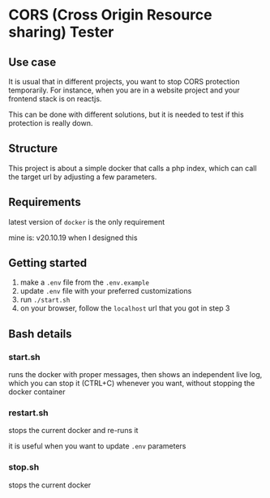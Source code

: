 # CORS (Cross Origin Resource sharing) Tester

## Use case
It is usual that in different projects, you want to stop CORS protection temporarily.
For instance, when you are in a website project and your frontend stack is on reactjs.

This can be done with different solutions, but it is needed to test if this protection is really down.

## Structure
This project is about a simple docker that calls a php index, which can call the target url by adjusting a few parameters.

## Requirements
latest version of `docker` is the only requirement

mine is: v20.10.19 when I designed this 

## Getting started
1. make a `.env` file from the `.env.example`
2. update `.env` file with your preferred customizations
3. run `./start.sh`
4. on your browser, follow the `localhost` url that you got in step 3

## Bash details
### start.sh
runs the docker with proper messages, then shows an independent live log, which you can stop it (CTRL+C) whenever you want, without stopping the docker container 

### restart.sh
stops the current docker and re-runs it

it is useful when you want to update `.env` parameters

### stop.sh
stops the current docker